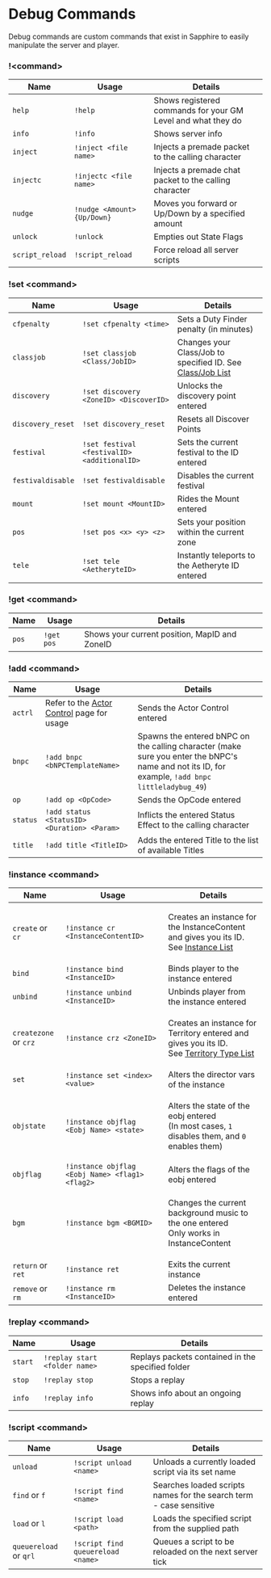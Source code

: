 # Debug Commands

Debug commands are custom commands that exist in Sapphire to easily manipulate the server and player.

### !\<command>

| Name            | Usage                       | Details                                                      |
| --------------- | --------------------------- | ------------------------------------------------------------ |
| `help`          | `!help`                     | Shows registered commands for your GM Level and what they do |
| `info`          | `!info`                     | Shows server info                                            |
| `inject`        | `!inject <file name>`       | Injects a premade packet to the calling character            |
| `injectc`       | `!injectc <file name>`      | Injects a premade chat packet to the calling character       |
| `nudge`         | `!nudge <Amount> {Up/Down}` | Moves you forward or Up/Down by a specified amount           |
| `unlock`        | `!unlock`                   | Empties out State Flags                                      |
| `script_reload` | `!script_reload`            | Force reload all server scripts                              |

### !set \<command>

| Name              | Usage                                       | Details                                                                                      |
| ----------------- | ------------------------------------------- | -------------------------------------------------------------------------------------------- |
| `cfpenalty`       | `!set cfpenalty <time>`                     | Sets a Duty Finder penalty (in minutes)                                                      |
| `classjob`        | `!set classjob <Class/JobID>`               | Changes your Class/Job to specified ID. See [Class/Job List](../resources/class-job-list.md) |
| `discovery`       | `!set discovery <ZoneID> <DiscoverID>`      | Unlocks the discovery point entered                                                          |
| `discovery_reset` | `!set discovery_reset`                      | Resets all Discover Points                                                                   |
| `festival`        | `!set festival <festivalID> <additionalID>` | Sets the current festival to the ID entered                                                  |
| `festivaldisable` | `!set festivaldisable`                      | Disables the current festival                                                                |
| `mount`           | `!set mount <MountID>`                      | Rides the Mount entered                                                                      |
| `pos`             | `!set pos <x> <y> <z>`                      | Sets your position within the current zone                                                   |
| `tele`            | `!set tele <AetheryteID>`                   | Instantly teleports to the Aetheryte ID entered                                              |

### !get \<command>

| Name  | Usage      | Details                                       |
| ----- | ---------- | --------------------------------------------- |
| `pos` | `!get pos` | Shows your current position, MapID and ZoneID |

### !add \<command>

| Name     | Usage                                                                                                     | Details                                                                                                                                          |
| -------- | --------------------------------------------------------------------------------------------------------- | ------------------------------------------------------------------------------------------------------------------------------------------------ |
| `actrl`  | Refer to the [Actor Control](https://github.com/SapphireServer/Sapphire/wiki/ActorControl) page for usage | Sends the Actor Control entered                                                                                                                  |
| `bnpc`   | `!add bnpc <bNPCTemplateName>`                                                                            | Spawns the entered bNPC on the calling character (make sure you enter the bNPC's name and not its ID, for example, `!add bnpc littleladybug_49`) |
| `op`     | `!add op <OpCode>`                                                                                        | Sends the OpCode entered                                                                                                                         |
| `status` | `!add status <StatusID> <Duration> <Param>`                                                               | Inflicts the entered Status Effect to the calling character                                                                                      |
| `title`  | `!add title <TitleID>`                                                                                    | Adds the entered Title to the list of available Titles                                                                                           |

### !instance \<command>

| Name                  | Usage                                           | Details                                                                                                                                             |
| --------------------- | ----------------------------------------------- | --------------------------------------------------------------------------------------------------------------------------------------------------- |
| `create` or `cr`      | `!instance cr <InstanceContentID>`              | <p>Creates an instance for the InstanceContent and gives you its ID.<br>See <a href="../resources/instance-cfc-list.md">Instance List</a></p>       |
| `bind`                | `!instance bind <InstanceID>`                   | Binds player to the instance entered                                                                                                                |
| `unbind`              | `!instance unbind <InstanceID>`                 | Unbinds player from the instance entered                                                                                                            |
| `createzone` or `crz` | `!instance crz <ZoneID>`                        | <p>Creates an instance for Territory entered and gives you its ID.<br>See <a href="../resources/territory-type-list.md">Territory Type List</a></p> |
| `set`                 | `!instance set <index> <value>`                 | Alters the director vars of the instance                                                                                                            |
| `objstate`            | `!instance objflag <Eobj Name> <state>`         | <p>Alters the state of the eobj entered<br>(In most cases, <code>1</code> disables them, and <code>0</code> enables them)</p>                       |
| `objflag`             | `!instance objflag <Eobj Name> <flag1> <flag2>` | Alters the flags of the eobj entered                                                                                                                |
| `bgm`                 | `!instance bgm <BGMID>`                         | <p>Changes the current background music to the one entered<br>Only works in InstanceContent</p>                                                     |
| `return` or `ret`     | `!instance ret`                                 | Exits the current instance                                                                                                                          |
| `remove` or `rm`      | `!instance rm <InstanceID>`                     | Deletes the instance entered                                                                                                                        |

### !replay \<command>

| Name    | Usage                         | Details                                           |
| ------- | ----------------------------- | ------------------------------------------------- |
| `start` | `!replay start <folder name>` | Replays packets contained in the specified folder |
| `stop`  | `!replay stop`                | Stops a replay                                    |
| `info`  | `!replay info`                | Shows info about an ongoing replay                |

### !script \<command>

| Name                   | Usage                             | Details                                                            |
| ---------------------- | --------------------------------- | ------------------------------------------------------------------ |
| `unload`               | `!script unload <name>`           | Unloads a currently loaded script via its set name                 |
| `find` or `f`          | `!script find <name>`             | Searches loaded scripts names for the search term - case sensitive |
| `load` or `l`          | `!script load <path>`             | Loads the specified script from the supplied path                  |
| `queuereload` or `qrl` | `!script find queuereload <name>` | Queues a script to be reloaded on the next server tick             |
